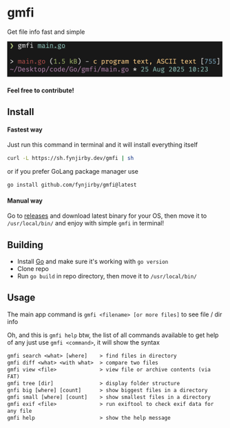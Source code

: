 # gmfi
Get file info fast and simple
 
<img src="photo.png" width="500px">

#### Feel free to contribute! 
 
## Install

#### Fastest way 
Just run this command in terminal and it will install everything itself
```sh
curl -L https://sh.fynjirby.dev/gmfi | sh
```
or if you prefer GoLang package manager use
```sh
go install github.com/fynjirby/gmfi@latest
```
#### Manual way
Go to [releases](https://github.com/Fynjirby/gmfi/releases/) and download latest binary for your OS, then move it to `/usr/local/bin/` and enjoy with simple `gmfi` in terminal!

## Building
- Install [Go](https://go.dev/) and make sure it's working with `go version`
- Clone repo
- Run `go build` in repo directory, then move it to `/usr/local/bin/`

## Usage
The main app command is `gmfi <filename> [or more files]` to see file / dir info

Oh, and this is `gmfi help` btw, the list of all commands available
to get help of any just use `gmfi <command>`, it will show the syntax 
```
gmfi search <what> [where]    > find files in directory
gmfi diff <what> <with what>  > compare two files
gmfi view <file>              > view file or archive contents (via FAT)
gmfi tree [dir]               > display folder structure
gnfi big [where] [count]      > show biggest files in a directory
gmfi small [where] [count]    > show smallest files in a directory
gmfi exif <file>              > run exiftool to check exif data for any file
gmfi help                     > show the help message
```
